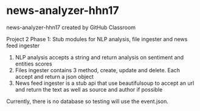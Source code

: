 # news-analyzer-hhn17
news-analyzer-hhn17 created by GitHub Classroom

Project 2 Phase 1:
Stub modules for NLP analysis, file ingester and news feed ingester
  1. NLP analysis accepts a string and return analysis on sentiment and entities scores
  2. Files ingester contains 3 method, create, update and delete. Each accept and return a json object
  3. News feed ingester is a stub api that use beautifulsoup to accept an url and return the text as well as source and author if possible

Currently, there is no database so testing will use the event.json.
